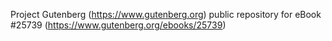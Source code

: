 Project Gutenberg (https://www.gutenberg.org) public repository for eBook #25739 (https://www.gutenberg.org/ebooks/25739)
